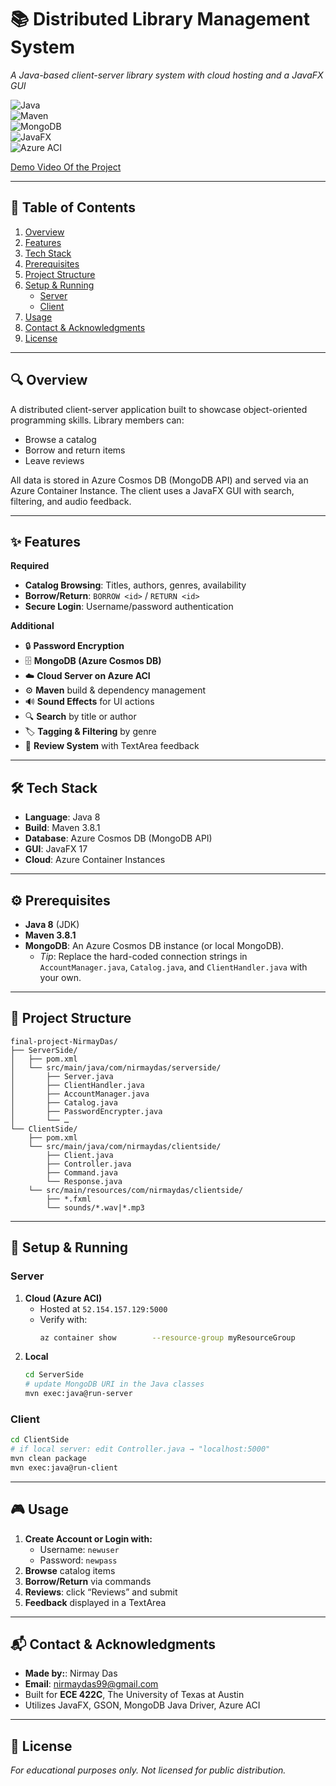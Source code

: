 <!--
  README.md for Distributed Library Management System
-->

# 📚 Distributed Library Management System  
*A Java-based client-server library system with cloud hosting and a JavaFX GUI*

![Java](https://img.shields.io/badge/Java-8-orange.svg)  
![Maven](https://img.shields.io/badge/Maven-3.8.1-blue.svg)  
![MongoDB](https://img.shields.io/badge/MongoDB-4.6.1-green.svg)  
![JavaFX](https://img.shields.io/badge/JavaFX-17-lightgrey.svg)  
![Azure ACI](https://img.shields.io/badge/Azure%20ACI-blue.svg)  

[Demo Video Of the Project](https://drive.google.com/file/d/13ngHxWIQa_kJ7geAtU8zIAkw1NKk-2BF/view?usp=sharing)

---

## 📖 Table of Contents
1. [Overview](#-overview)  
2. [Features](#-features)  
3. [Tech Stack](#-tech-stack)  
4. [Prerequisites](#-prerequisites)  
5. [Project Structure](#-project-structure)  
6. [Setup & Running](#-setup--running)  
   - [Server](#server)  
   - [Client](#client)  
7. [Usage](#-usage)  
8. [Contact & Acknowledgments](#-contact--acknowledgments)  
9. [License](#-license)  

---

## 🔍 Overview
A distributed client-server application built to showcase object-oriented programming skills. Library members can:
- Browse a catalog  
- Borrow and return items  
- Leave reviews  

All data is stored in Azure Cosmos DB (MongoDB API) and served via an Azure Container Instance. The client uses a JavaFX GUI with search, filtering, and audio feedback.

---

## ✨ Features

**Required**  
- **Catalog Browsing**: Titles, authors, genres, availability  
- **Borrow/Return**: `BORROW <id>` / `RETURN <id>`  
- **Secure Login**: Username/password authentication  

**Additional**  
- 🔒 **Password Encryption**  
- 🗄️ **MongoDB (Azure Cosmos DB)**  
- ☁️ **Cloud Server on Azure ACI**  
- ⚙️ **Maven** build & dependency management  
- 🔊 **Sound Effects** for UI actions  
- 🔍 **Search** by title or author  
- 🏷️ **Tagging & Filtering** by genre  
- 💬 **Review System** with TextArea feedback  

---

## 🛠️ Tech Stack
- **Language**: Java 8  
- **Build**: Maven 3.8.1  
- **Database**: Azure Cosmos DB (MongoDB API)  
- **GUI**: JavaFX 17  
- **Cloud**: Azure Container Instances  

---

## ⚙️ Prerequisites
- **Java 8** (JDK)  
- **Maven 3.8.1**  
- **MongoDB**: An Azure Cosmos DB instance (or local MongoDB).  
  - _Tip_: Replace the hard-coded connection strings in `AccountManager.java`, `Catalog.java`, and `ClientHandler.java` with your own.

---

## 📁 Project Structure
```
final-project-NirmayDas/
├── ServerSide/
│   ├── pom.xml
│   └── src/main/java/com/nirmaydas/serverside/
│       ├── Server.java
│       ├── ClientHandler.java
│       ├── AccountManager.java
│       ├── Catalog.java
│       ├── PasswordEncrypter.java
│       └── …  
└── ClientSide/
    ├── pom.xml
    └── src/main/java/com/nirmaydas/clientside/
        ├── Client.java
        ├── Controller.java
        ├── Command.java
        └── Response.java
    └── src/main/resources/com/nirmaydas/clientside/
        ├── *.fxml
        └── sounds/*.wav|*.mp3
```

---

## 🚀 Setup & Running

### Server
1. **Cloud (Azure ACI)**  
   - Hosted at `52.154.157.129:5000`  
   - Verify with:  
     ```bash
     az container show        --resource-group myResourceGroup        --name library-server
     ```
2. **Local**  
   ```bash
   cd ServerSide
   # update MongoDB URI in the Java classes
   mvn exec:java@run-server
   ```

### Client
```bash
cd ClientSide
# if local server: edit Controller.java → "localhost:5000"
mvn clean package
mvn exec:java@run-client
```

---

## 🎮 Usage
1. **Create Account or Login with:**  
   - Username: `newuser`
   - Password: `newpass`  
2. **Browse** catalog items  
3. **Borrow/Return** via commands  
4. **Reviews**: click “Reviews” and submit  
5. **Feedback** displayed in a TextArea  

---

## 📬 Contact & Acknowledgments
- **Made by:**: Nirmay Das  
- **Email**: [nirmaydas99@gmail.com](mailto:nirmaydas99@gmail.com)  
- Built for **ECE 422C**, The University of Texas at Austin  
- Utilizes JavaFX, GSON, MongoDB Java Driver, Azure ACI  

---

## 📄 License
_For educational purposes only. Not licensed for public distribution._
